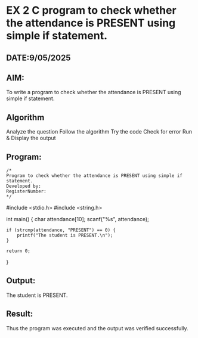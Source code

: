 # EX 2 C program to check whether the attendance is PRESENT using simple if statement.
## DATE:9/05/2025
## AIM:
To write a program to check whether the attendance is PRESENT using simple if statement.

## Algorithm
Analyze the question
Follow the algorithm
Try the code
Check for error
Run & Display the output


## Program:
```
/*
Program to check whether the attendance is PRESENT using simple if statement.
Developed by: 
RegisterNumber:  
*/
```
#include <stdio.h>
#include <string.h>

int main() {
    char attendance[10];
    scanf("%s", attendance);
    
    if (strcmp(attendance, "PRESENT") == 0) {
        printf("The student is PRESENT.\n");
    }

    return 0;
}

## Output:

The student is PRESENT.

## Result:
Thus the program was executed and the output was verified successfully.
